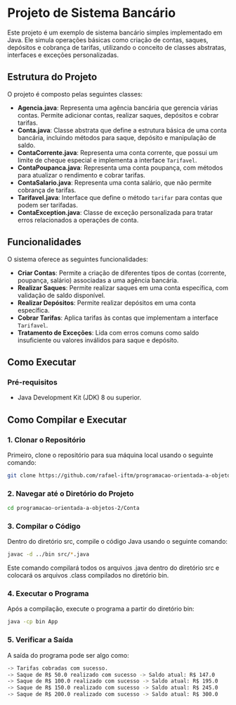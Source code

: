 # Projeto de Sistema Bancário

Este projeto é um exemplo de sistema bancário simples implementado em Java. Ele simula operações básicas como criação de contas, saques, depósitos e cobrança de tarifas, utilizando o conceito de classes abstratas, interfaces e exceções personalizadas.

## Estrutura do Projeto

O projeto é composto pelas seguintes classes:

- **Agencia.java**: Representa uma agência bancária que gerencia várias contas. Permite adicionar contas, realizar saques, depósitos e cobrar tarifas.
- **Conta.java**: Classe abstrata que define a estrutura básica de uma conta bancária, incluindo métodos para saque, depósito e manipulação de saldo.
- **ContaCorrente.java**: Representa uma conta corrente, que possui um limite de cheque especial e implementa a interface `Tarifavel`.
- **ContaPoupanca.java**: Representa uma conta poupança, com métodos para atualizar o rendimento e cobrar tarifas.
- **ContaSalario.java**: Representa uma conta salário, que não permite cobrança de tarifas.
- **Tarifavel.java**: Interface que define o método `tarifar` para contas que podem ser tarifadas.
- **ContaException.java**: Classe de exceção personalizada para tratar erros relacionados a operações de conta.

## Funcionalidades

O sistema oferece as seguintes funcionalidades:

- **Criar Contas**: Permite a criação de diferentes tipos de contas (corrente, poupança, salário) associadas a uma agência bancária.
- **Realizar Saques**: Permite realizar saques em uma conta específica, com validação de saldo disponível.
- **Realizar Depósitos**: Permite realizar depósitos em uma conta específica.
- **Cobrar Tarifas**: Aplica tarifas às contas que implementam a interface `Tarifavel`.
- **Tratamento de Exceções**: Lida com erros comuns como saldo insuficiente ou valores inválidos para saque e depósito.

## Como Executar

### Pré-requisitos

- Java Development Kit (JDK) 8 ou superior.

## Como Compilar e Executar

### 1. Clonar o Repositório

Primeiro, clone o repositório para sua máquina local usando o seguinte comando:

```bash
git clone https://github.com/rafael-iftm/programacao-orientada-a-objetos-2.git
```

### 2. Navegar até o Diretório do Projeto

```bash
cd programacao-orientada-a-objetos-2/Conta
```

### 3. Compilar o Código

Dentro do diretório src, compile o código Java usando o seguinte comando:

```bash
javac -d ../bin src/*.java
```

Este comando compilará todos os arquivos .java dentro do diretório src e colocará os arquivos .class compilados no diretório bin.

### 4. Executar o Programa

Após a compilação, execute o programa a partir do diretório bin:

```bash
java -cp bin App
```

### 5. Verificar a Saída

A saída do programa pode ser algo como:
```bash
-> Tarifas cobradas com sucesso.
-> Saque de R$ 50.0 realizado com sucesso -> Saldo atual: R$ 147.0
-> Saque de R$ 100.0 realizado com sucesso -> Saldo atual: R$ 195.0
-> Saque de R$ 150.0 realizado com sucesso -> Saldo atual: R$ 245.0
-> Saque de R$ 200.0 realizado com sucesso -> Saldo atual: R$ 300.0
```


